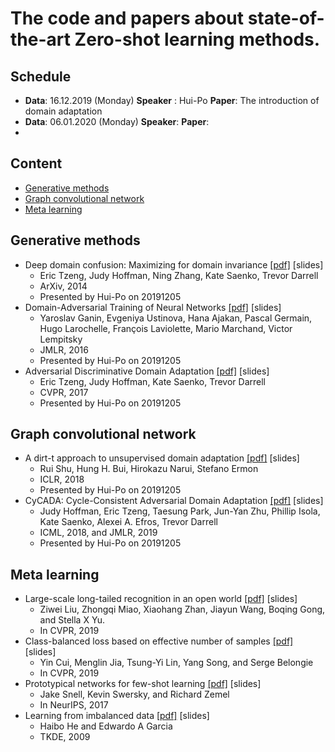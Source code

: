 # The code and papers about state-of-the-art Zero-shot learning methods.

## Schedule

- **Data**: 16.12.2019 (Monday)    **Speaker** : Hui-Po    **Paper**: The introduction of domain adaptation
- **Data**: 06.01.2020 (Monday)    **Speaker**:                 **Paper**:
- ​



## Content

- [Generative methods](#generative-methods)
- [Graph convolutional network](#graph-convolutional-network)
- [Meta learning](#meta-learning)


## Generative methods
- Deep domain confusion: Maximizing for domain invariance [[pdf]](https://arxiv.org/abs/1412.3474) [slides]
  - Eric Tzeng, Judy Hoffman, Ning Zhang, Kate Saenko, Trevor Darrell
  - ArXiv, 2014
  - Presented by Hui-Po on 20191205
- Domain-Adversarial Training of Neural Networks [[pdf]](https://arxiv.org/abs/1505.07818) [slides]
  - Yaroslav Ganin, Evgeniya Ustinova, Hana Ajakan, Pascal Germain, Hugo Larochelle, François Laviolette, Mario Marchand, Victor Lempitsky
  - JMLR, 2016
  - Presented by Hui-Po on 20191205
- Adversarial Discriminative Domain Adaptation [[pdf]](https://arxiv.org/abs/1702.05464) [slides]
  - Eric Tzeng, Judy Hoffman, Kate Saenko, Trevor Darrell
  - CVPR, 2017
  - Presented by Hui-Po on 20191205

## Graph convolutional network
- A dirt-t approach to unsupervised domain adaptation [[pdf]](https://arxiv.org/abs/1802.08735) [slides]
  - Rui Shu, Hung H. Bui, Hirokazu Narui, Stefano Ermon
  - ICLR, 2018
  - Presented by Hui-Po on 20191205
- CyCADA: Cycle-Consistent Adversarial Domain Adaptation [[pdf]](https://arxiv.org/abs/1711.03213) [slides]
  - Judy Hoffman, Eric Tzeng, Taesung Park, Jun-Yan Zhu, Phillip Isola, Kate Saenko, Alexei A. Efros, Trevor Darrell
  - ICML, 2018, and JMLR, 2019
  - Presented by Hui-Po on 20191205

## Meta learning
- Large-scale long-tailed recognition in an open world [[pdf]](https://arxiv.org/abs/1904.05160) [slides]
  - Ziwei Liu, Zhongqi Miao, Xiaohang Zhan, Jiayun Wang, Boqing Gong, and Stella X Yu.
  - In CVPR, 2019
- Class-balanced loss based on effective number of samples [[pdf]](https://arxiv.org/abs/1901.05555) [slides]
  - Yin Cui, Menglin Jia, Tsung-Yi Lin, Yang Song, and Serge Belongie
  - In CVPR, 2019
- Prototypical networks for few-shot learning [[pdf]](https://arxiv.org/abs/1703.05175) [slides]
  - Jake Snell, Kevin Swersky, and Richard Zemel
  - In NeurIPS, 2017
- Learning from imbalanced data [[pdf]](https://ieeexplore.ieee.org/abstract/document/5128907) [slides]
  - Haibo He and Edwardo A Garcia
  - TKDE, 2009

